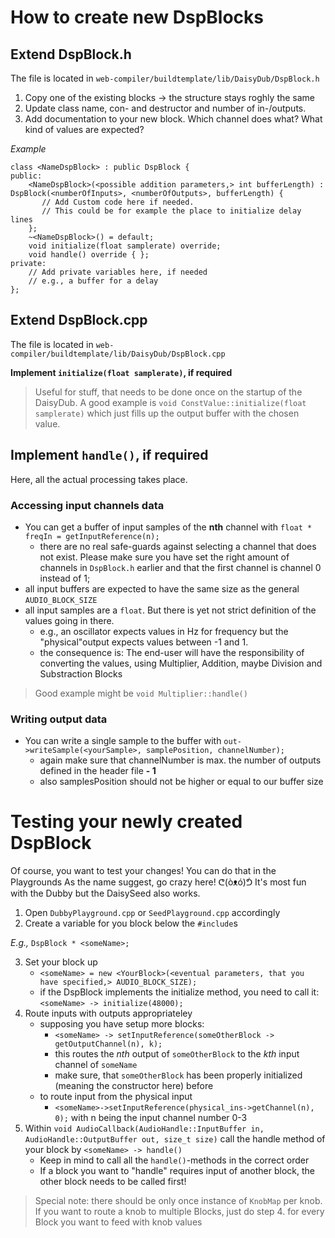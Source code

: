 # How to create new DspBlocks

## Extend DspBlock.h
The file is located in `web-compiler/buildtemplate/lib/DaisyDub/DspBlock.h`

1. Copy one of the existing blocks -> the structure stays roghly the same
2. Update class name, con- and destructor and number of in-/outputs.
3. Add documentation to your new block. Which channel does what? What kind of values are expected?

*Example*
```
class <NameDspBlock> : public DspBlock {
public:
    <NameDspBlock>(<possible addition parameters,> int bufferLength) : DspBlock(<numberOfInputs>, <numberOfOutputs>, bufferLength) {
       // Add Custom code here if needed.
       // This could be for example the place to initialize delay lines
    };
    ~<NameDspBlock>() = default;
    void initialize(float samplerate) override;
    void handle() override { };
private:
    // Add private variables here, if needed
    // e.g., a buffer for a delay
};
```

## Extend DspBlock.cpp
The file is located in `web-compiler/buildtemplate/lib/DaisyDub/DspBlock.cpp`

**Implement `initialize(float samplerate)`, if required**

>Useful for stuff, that needs to be done once on the startup of the DaisyDub. A good example is `void ConstValue::initialize(float samplerate)` which just fills up the output buffer with the chosen value.

## Implement `handle()`, if required
Here, all the actual processing takes place.

### Accessing input channels data
- You can get a buffer of input samples of the **nth** channel with
`float * freqIn = getInputReference(n);`
    - there are no real safe-guards against selecting a channel that does not exist. Please make sure you have set the right amount of channels in `DspBlock.h` earlier and that the first channel is channel 0 instead of 1;
- all input buffers are expected to have the same size as the general `AUDIO_BLOCK_SIZE`
- all input samples are a `float`. But there is yet not strict definition of the values going in there.
    -  e.g., an oscillator expects values in Hz for frequency but the "physical"output expects values between -1 and 1.
    - the consequence is: The end-user will have the responsibility of converting the values, using Multiplier, Addition, maybe Division and Substraction Blocks

> Good example might be `void Multiplier::handle()`

### Writing output data

- You can write a single sample to the buffer with `out->writeSample(<yourSample>, samplePosition, channelNumber);`
    - again make sure that channelNumber is max. the number of outputs defined in the header file **- 1**
    - also samplesPosition should not be higher or equal to our buffer size

# Testing your newly created DspBlock
Of course, you want to test your changes! You can do that in the Playgrounds As the name suggest, go crazy here! ᕦ(òᴥó)ᕥ It's most fun with the Dubby but the DaisySeed also works. 

1. Open `DubbyPlayground.cpp` or `SeedPlayground.cpp` accordingly
2. Create a variable for you block below the `#include`s

*E.g.,*
`DspBlock * <someName>;`

3. Set your block up
    - `<someName> = new <YourBlock>(<eventual parameters, that you have specified,> AUDIO_BLOCK_SIZE);`
    - if the DspBlock implements the initialize method, you need to call it: `<someName> -> initialize(48000);`
4. Route inputs with outputs appropriateley
    - supposing you have setup more blocks:
        - `<someName> -> setInputReference(someOtherBlock -> getOutputChannel(n), k);`
        - this routes the *nth* output of `someOtherBlock` to the *kth* input channel of `someName`
        - make sure, that `someOtherBlock` has been properly initialized (meaning the constructor here) before
    - to route input from the physical input
        - `<someName>->setInputReference(physical_ins->getChannel(n), 0);` with n being the input channel number 0-3
5. Within `void AudioCallback(AudioHandle::InputBuffer in, AudioHandle::OutputBuffer out, size_t size)` call the handle method of your block by `<someName> -> handle()`
    - Keep in mind to call all the `handle()`-methods in the correct order
    - If a block you want to "handle" requires input of another block, the other block needs to be called first!

> Special note: there should be only once instance of `KnobMap` per knob. If you want to route a knob to multiple Blocks, just do step 4. for every Block you want to feed with knob values
